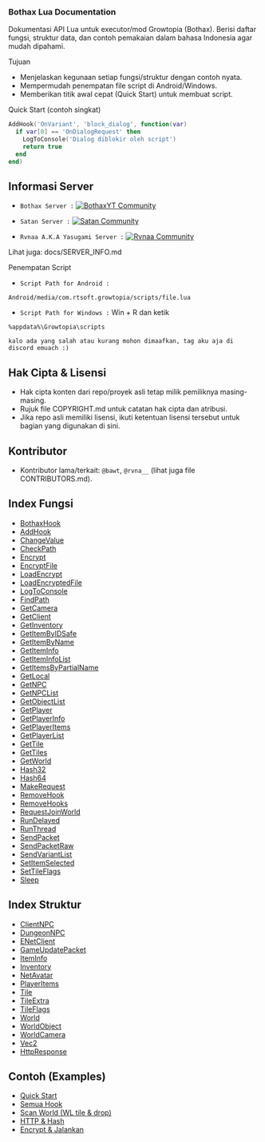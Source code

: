 ### Bothax Lua Documentation
Dokumentasi API Lua untuk executor/mod Growtopia (Bothax). Berisi daftar fungsi, struktur data, dan contoh pemakaian dalam bahasa Indonesia agar mudah dipahami.

Tujuan
- Menjelaskan kegunaan setiap fungsi/struktur dengan contoh nyata.
- Mempermudah penempatan file script di Android/Windows.
- Memberikan titik awal cepat (Quick Start) untuk membuat script.

Quick Start (contoh singkat)
```lua
AddHook('OnVariant', 'block_dialog', function(var)
  if var[0] == 'OnDialogRequest' then
    LogToConsole('Dialog diblokir oleh script')
    return true
  end
end)
```

## Informasi Server
* `Bothax Server :`
[![BothaxYT Community](https://invite.casperiv.dev?inviteCode=jFWte2Gu9z)](https://discord.gg/jFWte2Gu9z)

* `Satan Server :`
[![Satan Community](https://invite.casperiv.dev?inviteCode=dbqgG2FySZ)](https://discord.gg/dbqgG2FySZ)

* `Rvnaa A.K.A Yasugami Server :`
[![Rvnaa Community](https://invite.casperiv.dev?inviteCode=5CAYpDCmSg)](https://discord.gg/5CAYpDCmSg)

Lihat juga: docs/SERVER_INFO.md

Penempatan Script
* `Script Path for Android :`
```
Android/media/com.rtsoft.growtopia/scripts/file.lua
```

* `Script Path for Windows :`
Win + R dan ketik
```
%appdata%\Growtopia\scripts
```

`kalo ada yang salah atau kurang mohon dimaafkan, tag aku aja di discord emuach :)`

## Hak Cipta & Lisensi
- Hak cipta konten dari repo/proyek asli tetap milik pemiliknya masing-masing.
- Rujuk file COPYRIGHT.md untuk catatan hak cipta dan atribusi.
- Jika repo asli memiliki lisensi, ikuti ketentuan lisensi tersebut untuk bagian yang digunakan di sini.

## Kontributor
- Kontributor lama/terkait: `@bawt`, `@rvna__` (lihat juga file CONTRIBUTORS.md).

## Index Fungsi
- [BothaxHook](docs/functions/BothaxHook.md)
- [AddHook](docs/functions/AddHook.md)
- [ChangeValue](docs/functions/ChangeValue.md)
- [CheckPath](docs/functions/CheckPath.md)
- [Encrypt](docs/functions/Encrypt.md)
- [EncryptFile](docs/functions/EncryptFile.md)
- [LoadEncrypt](docs/functions/LoadEncrypt.md)
- [LoadEncryptedFile](docs/functions/LoadEncryptedFile.md)
- [LogToConsole](docs/functions/LogToConsole.md)
- [FindPath](docs/functions/FindPath.md)
- [GetCamera](docs/functions/GetCamera.md)
- [GetClient](docs/functions/GetClient.md)
- [GetInventory](docs/functions/GetInventory.md)
- [GetItemByIDSafe](docs/functions/GetItemByIDSafe.md)
- [GetItemByName](docs/functions/GetItemByName.md)
- [GetItemInfo](docs/functions/GetItemInfo.md)
- [GetItemInfoList](docs/functions/GetItemInfoList.md)
- [GetItemsByPartialName](docs/functions/GetItemsByPartialName.md)
- [GetLocal](docs/functions/GetLocal.md)
- [GetNPC](docs/functions/GetNPC.md)
- [GetNPCList](docs/functions/GetNPCList.md)
- [GetObjectList](docs/functions/GetObjectList.md)
- [GetPlayer](docs/functions/GetPlayer.md)
- [GetPlayerInfo](docs/functions/GetPlayerInfo.md)
- [GetPlayerItems](docs/functions/GetPlayerItems.md)
- [GetPlayerList](docs/functions/GetPlayerList.md)
- [GetTile](docs/functions/GetTile.md)
- [GetTiles](docs/functions/GetTiles.md)
- [GetWorld](docs/functions/GetWorld.md)
- [Hash32](docs/functions/Hash32.md)
- [Hash64](docs/functions/Hash64.md)
- [MakeRequest](docs/functions/MakeRequest.md)
- [RemoveHook](docs/functions/RemoveHook.md)
- [RemoveHooks](docs/functions/RemoveHooks.md)
- [RequestJoinWorld](docs/functions/RequestJoinWorld.md)
- [RunDelayed](docs/functions/RunDelayed.md)
- [RunThread](docs/functions/RunThread.md)
- [SendPacket](docs/functions/SendPacket.md)
- [SendPacketRaw](docs/functions/SendPacketRaw.md)
- [SendVariantList](docs/functions/SendVariantList.md)
- [SetItemSelected](docs/functions/SetItemSelected.md)
- [SetTileFlags](docs/functions/SetTileFlags.md)
- [Sleep](docs/functions/Sleep.md)

## Index Struktur
- [ClientNPC](docs/structures/ClientNPC.md)
- [DungeonNPC](docs/structures/DungeonNPC.md)
- [ENetClient](docs/structures/ENetClient.md)
- [GameUpdatePacket](docs/structures/GameUpdatePacket.md)
- [ItemInfo](docs/structures/ItemInfo.md)
- [Inventory](docs/structures/Inventory.md)
- [NetAvatar](docs/structures/NetAvatar.md)
- [PlayerItems](docs/structures/PlayerItems.md)
- [Tile](docs/structures/Tile.md)
- [TileExtra](docs/structures/TileExtra.md)
- [TileFlags](docs/structures/TileFlags.md)
- [World](docs/structures/World.md)
- [WorldObject](docs/structures/WorldObject.md)
- [WorldCamera](docs/structures/WorldCamera.md)
- [Vec2](docs/structures/Vec2.md)
- [HttpResponse](docs/structures/HttpResponse.md)

## Contoh (Examples)
- [Quick Start](examples/01_quick_start.lua)
- [Semua Hook](examples/02_hooks.lua)
- [Scan World (WL tile & drop)](examples/03_world_scan.lua)
- [HTTP & Hash](examples/04_http_and_hash.lua)
- [Encrypt & Jalankan](examples/05_encrypt.lua)
